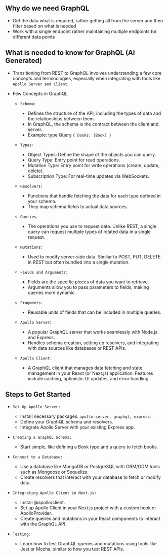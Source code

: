 ## Why do we need GraphQL
- Get the data what is required, rather getting all from the server and then filter based on what is needed
- Work with a single endpoint rather maintaining multiple endpoints for different data points

## What is needed to know for GraphQL (AI Generated)
- Transitioning from REST to GraphQL involves understanding a few core concepts and terminologies, especially when integrating with tools like `Apollo Server and Client`. 

- Few Concepts in GraphQL

    - `Schema`:
        - Defines the structure of the API, including the types of data and the relationships between them. 
        - In GraphQL, the schema is the contract between the client and server.
        - Example: type Query `{ books: [Book] }`

    - `Types`:
        - Object Types: Define the shape of the objects you can query.
        - Query Type: Entry point for read operations.
        - Mutation Type: Entry point for write operations (create, update, delete).
        - Subscription Type: For real-time updates via WebSockets.

    - `Resolvers`:
        - Functions that handle fetching the data for each type defined in your schema. 
        - They map schema fields to actual data sources.

    - `Queries`:
        - The operations you use to request data. Unlike REST, a single query can request multiple types of related data in a single request.

    - `Mutations`:
        - Used to modify server-side data. Similar to POST, PUT, DELETE in REST but often bundled into a single mutation.

    - `Fields and Arguments`:
        - Fields are the specific pieces of data you want to retrieve. 
        - Arguments allow you to pass parameters to fields, making queries more dynamic.

    - `Fragments`:
        - Reusable units of fields that can be included in multiple queries.

    - `Apollo Server`:
        - A popular GraphQL server that works seamlessly with Node.js and Express.
        - Handles schema creation, setting up resolvers, and integrating with data sources like databases or REST APIs.

    - `Apollo Client:`
        - A GraphQL client that manages data fetching and state management in your React (or Next.js) application.
        Features include caching, optimistic UI updates, and error handling.


## Steps to Get Started

- `Set Up Apollo Server:`
    - Install necessary packages: `apollo-server, graphql, express.`
    - Define your GraphQL schema and resolvers.
    - Integrate Apollo Server with your existing Express app.

- `Creating a GraphQL Schema:`
    - Start simple, like defining a Book type and a query to fetch books.

- `Connect to a Database:`
    - Use a database like MongoDB or PostgreSQL with ORM/ODM tools such as Mongoose or Sequelize.
    - Create resolvers that interact with your database to fetch or modify data.

- `Integrating Apollo Client in Next.js:`
    - Install @apollo/client.
    - Set up Apollo Client in your Next.js project with a custom hook or ApolloProvider.
    - Create queries and mutations in your React components to interact with the GraphQL API.

- `Testing:`
    - Learn how to test GraphQL queries and mutations using tools like Jest or Mocha, similar to how you test REST APIs.

